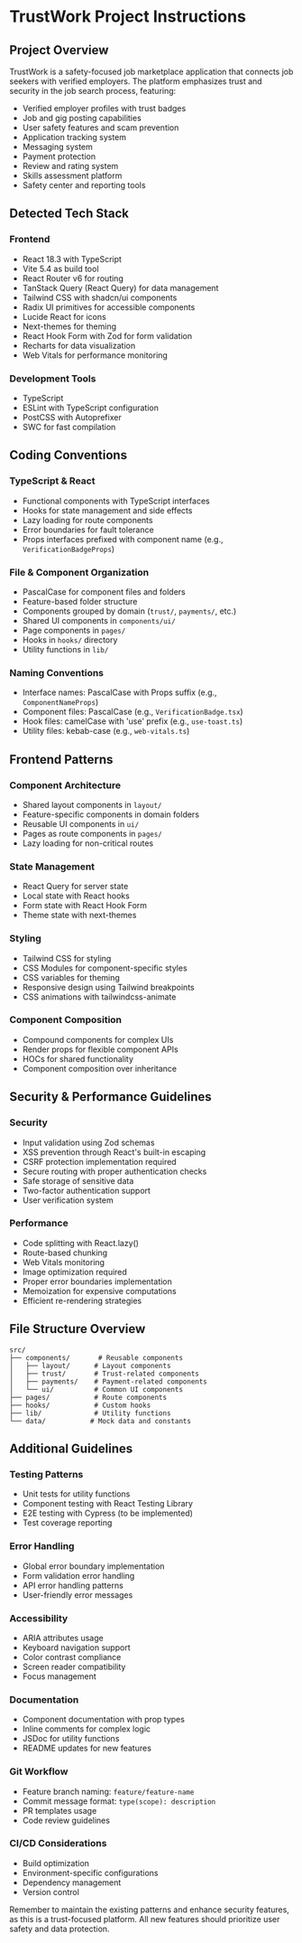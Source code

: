 # TrustWork Project Instructions

## Project Overview
TrustWork is a safety-focused job marketplace application that connects job seekers with verified employers. The platform emphasizes trust and security in the job search process, featuring:

- Verified employer profiles with trust badges
- Job and gig posting capabilities
- User safety features and scam prevention
- Application tracking system
- Messaging system
- Payment protection
- Review and rating system
- Skills assessment platform
- Safety center and reporting tools

## Detected Tech Stack
### Frontend
- React 18.3 with TypeScript
- Vite 5.4 as build tool
- React Router v6 for routing
- TanStack Query (React Query) for data management
- Tailwind CSS with shadcn/ui components
- Radix UI primitives for accessible components
- Lucide React for icons
- Next-themes for theming
- React Hook Form with Zod for form validation
- Recharts for data visualization
- Web Vitals for performance monitoring

### Development Tools
- TypeScript
- ESLint with TypeScript configuration
- PostCSS with Autoprefixer
- SWC for fast compilation

## Coding Conventions

### TypeScript & React
- Functional components with TypeScript interfaces
- Hooks for state management and side effects
- Lazy loading for route components
- Error boundaries for fault tolerance
- Props interfaces prefixed with component name (e.g., `VerificationBadgeProps`)

### File & Component Organization
- PascalCase for component files and folders
- Feature-based folder structure
- Components grouped by domain (`trust/`, `payments/`, etc.)
- Shared UI components in `components/ui/`
- Page components in `pages/`
- Hooks in `hooks/` directory
- Utility functions in `lib/`

### Naming Conventions
- Interface names: PascalCase with Props suffix (e.g., `ComponentNameProps`)
- Component files: PascalCase (e.g., `VerificationBadge.tsx`)
- Hook files: camelCase with 'use' prefix (e.g., `use-toast.ts`)
- Utility files: kebab-case (e.g., `web-vitals.ts`)

## Frontend Patterns

### Component Architecture
- Shared layout components in `layout/`
- Feature-specific components in domain folders
- Reusable UI components in `ui/`
- Pages as route components in `pages/`
- Lazy loading for non-critical routes

### State Management
- React Query for server state
- Local state with React hooks
- Form state with React Hook Form
- Theme state with next-themes

### Styling
- Tailwind CSS for styling
- CSS Modules for component-specific styles
- CSS variables for theming
- Responsive design using Tailwind breakpoints
- CSS animations with tailwindcss-animate

### Component Composition
- Compound components for complex UIs
- Render props for flexible component APIs
- HOCs for shared functionality
- Component composition over inheritance

## Security & Performance Guidelines

### Security
- Input validation using Zod schemas
- XSS prevention through React's built-in escaping
- CSRF protection implementation required
- Secure routing with proper authentication checks
- Safe storage of sensitive data
- Two-factor authentication support
- User verification system

### Performance
- Code splitting with React.lazy()
- Route-based chunking
- Web Vitals monitoring
- Image optimization required
- Proper error boundaries implementation
- Memoization for expensive computations
- Efficient re-rendering strategies

## File Structure Overview
```
src/
├── components/       # Reusable components
│   ├── layout/      # Layout components
│   ├── trust/       # Trust-related components
│   ├── payments/    # Payment-related components
│   └── ui/          # Common UI components
├── pages/           # Route components
├── hooks/           # Custom hooks
├── lib/             # Utility functions
└── data/           # Mock data and constants
```

## Additional Guidelines

### Testing Patterns
- Unit tests for utility functions
- Component testing with React Testing Library
- E2E testing with Cypress (to be implemented)
- Test coverage reporting

### Error Handling
- Global error boundary implementation
- Form validation error handling
- API error handling patterns
- User-friendly error messages

### Accessibility
- ARIA attributes usage
- Keyboard navigation support
- Color contrast compliance
- Screen reader compatibility
- Focus management

### Documentation
- Component documentation with prop types
- Inline comments for complex logic
- JSDoc for utility functions
- README updates for new features

### Git Workflow
- Feature branch naming: `feature/feature-name`
- Commit message format: `type(scope): description`
- PR templates usage
- Code review guidelines

### CI/CD Considerations
- Build optimization
- Environment-specific configurations
- Dependency management
- Version control

Remember to maintain the existing patterns and enhance security features, as this is a trust-focused platform. All new features should prioritize user safety and data protection.
